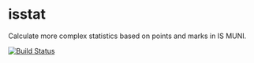 # isstat
Calculate more complex statistics based on points and marks in IS MUNI.

[![Build Status](https://travis-ci.org/vlstill/isstat.svg?branch=master)](https://travis-ci.org/vlstill/isstat)

